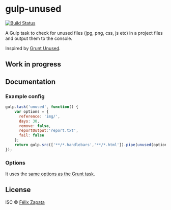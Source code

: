 # gulp-unused

[![Build Status](https://travis-ci.org/felixzapata/gulp-unused.png)](https://travis-ci.org/felixzapata/gulp-unused)

A Gulp task to check for unused files (jpg, png, css, js etc) in a project files and output them to the console.

Inspired by [Grunt Unused](https://github.com/ryanburgess/grunt-unused).

## Work in progress

## Documentation

### Example config

```javascript
gulp.task('unused', function() {
    var options = {
      reference: 'img/',
      days: 30,
      remove: false,
      reportOutput:'report.txt',
      fail: false
    };
    return gulp.src(['**/*.handlebars','**/*.html']).pipe(unused(options));
});
```

### Options

It uses the [same options as the Grunt task](https://github.com/ryanburgess/grunt-unused#options).

## License

ISC © [Félix Zapata](http://github.com/felixzapata)
